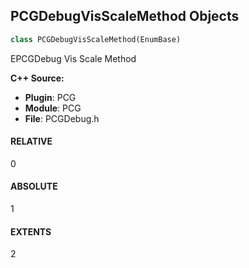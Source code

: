 ## PCGDebugVisScaleMethod Objects

```python
class PCGDebugVisScaleMethod(EnumBase)
```

EPCGDebug Vis Scale Method

**C++ Source:**

- **Plugin**: PCG
- **Module**: PCG
- **File**: PCGDebug.h

<a id="unreal.PCGDebugVisScaleMethod.RELATIVE"></a>

#### RELATIVE

0

<a id="unreal.PCGDebugVisScaleMethod.ABSOLUTE"></a>

#### ABSOLUTE

1

<a id="unreal.PCGDebugVisScaleMethod.EXTENTS"></a>

#### EXTENTS

2

<a id="unreal.DeterminismLevel"></a>